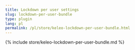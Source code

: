 ```yaml
---
title: Lockdown per user settings
slug: lockdown-per-user-bundle
type: plugin
lang: pl
permalink: /pl/store/keleo-lockdown-per-user-bundle.html
---
```


{% include store/keleo-lockdown-per-user-bundle.md %}
